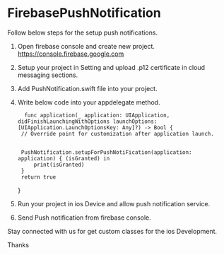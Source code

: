 # FirebasePushNotification
Follow below steps for the setup push notifications.

1) Open firebase console and create new project. https://console.firebase.google.com
2) Setup your project in Setting and upload .p12 certificate in cloud messaging sections.
3) Add PushNotification.swift file into your project.
4) Write below code into your appdelegate method.

         func application(_ application: UIApplication, didFinishLaunchingWithOptions launchOptions: [UIApplication.LaunchOptionsKey: Any]?) -> Bool {
        // Override point for customization after application launch.
        
        
        PushNotification.setupForPushNotiFication(application: application) { (isGranted) in
            print(isGranted)
        }
        return true
    }
    
    
5) Run your project in ios Device and allow push notification service. 
6) Send Push notification from firebase console.


Stay connected with us for get custom classes for the ios Development.

Thanks
